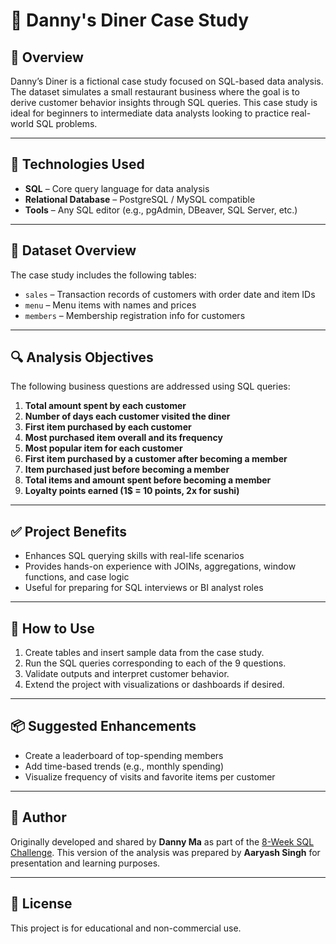 # 🍜 Danny's Diner Case Study

## 📖 Overview

Danny’s Diner is a fictional case study focused on SQL-based data analysis. The dataset simulates a small restaurant business where the goal is to derive customer behavior insights through SQL queries. This case study is ideal for beginners to intermediate data analysts looking to practice real-world SQL problems.

---

## 🧰 Technologies Used

- **SQL** – Core query language for data analysis
- **Relational Database** – PostgreSQL / MySQL compatible
- **Tools** – Any SQL editor (e.g., pgAdmin, DBeaver, SQL Server, etc.)

---

## 📁 Dataset Overview

The case study includes the following tables:

- `sales` – Transaction records of customers with order date and item IDs
- `menu` – Menu items with names and prices
- `members` – Membership registration info for customers

---

## 🔍 Analysis Objectives

The following business questions are addressed using SQL queries:

1. **Total amount spent by each customer**  
2. **Number of days each customer visited the diner**  
3. **First item purchased by each customer**  
4. **Most purchased item overall and its frequency**  
5. **Most popular item for each customer**  
6. **First item purchased by a customer after becoming a member**  
7. **Item purchased just before becoming a member**  
8. **Total items and amount spent before becoming a member**  
9. **Loyalty points earned (1$ = 10 points, 2x for sushi)**

---

## ✅ Project Benefits

- Enhances SQL querying skills with real-life scenarios  
- Provides hands-on experience with JOINs, aggregations, window functions, and case logic  
- Useful for preparing for SQL interviews or BI analyst roles

---

## 📌 How to Use

1. Create tables and insert sample data from the case study.
2. Run the SQL queries corresponding to each of the 9 questions.
3. Validate outputs and interpret customer behavior.
4. Extend the project with visualizations or dashboards if desired.

---

## 📦 Suggested Enhancements

- Create a leaderboard of top-spending members  
- Add time-based trends (e.g., monthly spending)  
- Visualize frequency of visits and favorite items per customer

---

## 🙌 Author

Originally developed and shared by **Danny Ma** as part of the [8-Week SQL Challenge](https://8weeksqlchallenge.com/). This version of the analysis was prepared by **Aaryash Singh** for presentation and learning purposes.

---

## 📄 License

This project is for educational and non-commercial use.
